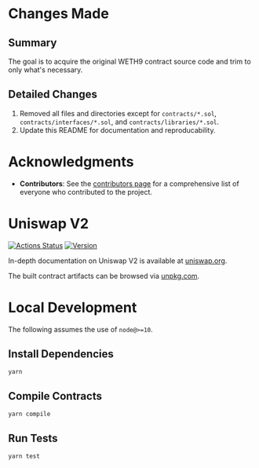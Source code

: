 # Changes Made
## Summary
The goal is to acquire the original WETH9 contract source code and trim to only what's necessary.

## Detailed Changes
1. Removed all files and directories except for `contracts/*.sol`, `contracts/interfaces/*.sol`, and `contracts/libraries/*.sol`.
2. Update this README for documentation and reproducability.

# Acknowledgments
- **Contributors**: See the [contributors page](https://github.com/Uniswap/v2-core/graphs/contributors) for a comprehensive list of everyone who contributed to the project.



# Uniswap V2

[![Actions Status](https://github.com/Uniswap/uniswap-v2-core/workflows/CI/badge.svg)](https://github.com/Uniswap/uniswap-v2-core/actions)
[![Version](https://img.shields.io/npm/v/@uniswap/v2-core)](https://www.npmjs.com/package/@uniswap/v2-core)

In-depth documentation on Uniswap V2 is available at [uniswap.org](https://uniswap.org/docs).

The built contract artifacts can be browsed via [unpkg.com](https://unpkg.com/browse/@uniswap/v2-core@latest/).

# Local Development

The following assumes the use of `node@>=10`.

## Install Dependencies

`yarn`

## Compile Contracts

`yarn compile`

## Run Tests

`yarn test`
